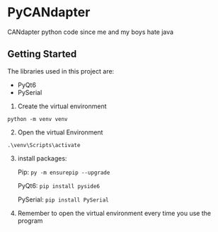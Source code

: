 # PyCANdapter

CANdapter python code since me and my boys hate java

## Getting Started

The libraries used in this project are:

- PyQt6
- PySerial

1. Create the virtual environment

```
python -m venv venv
```

2. Open the virtual Environment

```
.\venv\Scripts\activate
```

3. install packages:

   Pip: `py -m ensurepip --upgrade`

   PyQt6: `pip install pyside6`

   PySerial: `pip install PySerial`

4. Remember to open the virtual environment every time you use the program
